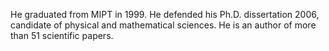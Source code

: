 He graduated from  MIPT in 1999. He defended his Ph.D. dissertation 2006, candidate of physical and mathematical sciences. 
He is an author of more than 51 scientific papers.

